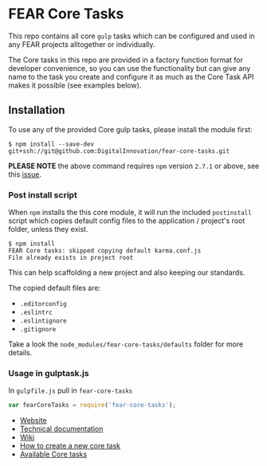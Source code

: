 # FEAR Core Tasks

This repo contains all core `gulp` tasks which can be configured and used in any FEAR projects alltogether or individually.

The Core tasks in this repo are provided in a factory function format for developer convenience, so you can use the functionality but can give any name to the task you create and configure it as much as the Core Task API makes it possible (see examples below).

## Installation

To use any of the provided Core gulp tasks, please install the module first:

```
$ npm install --save-dev git+ssh://git@github.com:DigitalInnovation/fear-core-tasks.git
```

**PLEASE NOTE** the above command requires `npm` version `2.7.1` or above, see this [issue](https://github.com/npm/npm/issues/7121).

### Post install script

When `npm` installs the this core module, it will run the included `postinstall` script which copies default config files to the application / project's root folder, unless they exist.

```
$ npm install
FEAR Core tasks: skipped copying default karma.conf.js
File already exists in project root
```

This can help scaffolding a new project and also keeping our standards.

The copied default files are:

- `.editorconfig`
- `.eslintrc`
- `.eslintignore`
- `.gitignore`

Take a look the `node_modules/fear-core-tasks/defaults` folder for more details.

### Usage in gulptask.js

In `gulpfile.js` pull in `fear-core-tasks`

```js
var fearCoreTasks = require('fear-core-tasks');
```

* [Website](http://digitalinnovation.github.io/fear-core-tasks)
* [Technical documentation](http://digitalinnovation.github.io/fear-core-tasks/docs/)
* [Wiki](https://github.com/DigitalInnovation/fear-core-tasks/wiki)
* [How to create a new core task](https://github.com/DigitalInnovation/fear-core-tasks/wiki/How-to-create-a-new-core-task)
* [Available Core tasks](https://github.com/DigitalInnovation/fear-core-tasks/wiki/Available-Core-tasks)
